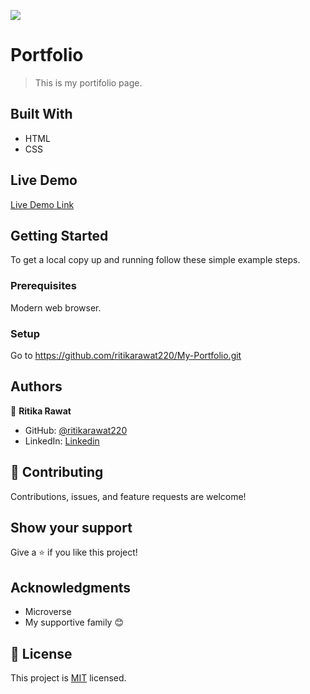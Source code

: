 ![](https://img.shields.io/badge/Microverse-blueviolet)

# Portfolio

> This is my portifolio page.


## Built With

- HTML
- CSS

## Live Demo

[Live Demo Link](https://github.com/ritikarawat220/My-Portfolio.git)


## Getting Started

To get a local copy up and running follow these simple example steps.

### Prerequisites

Modern web browser.

### Setup

Go to https://github.com/ritikarawat220/My-Portfolio.git

## Authors

👤 **Ritika Rawat**

- GitHub: [@ritikarawat220](https://github.com/ritikarawat220)
- LinkedIn: [Linkedin](www.linkedin.com/in/rawatritika)

## 🤝 Contributing

Contributions, issues, and feature requests are welcome!


## Show your support

Give a ⭐️ if you like this project!

## Acknowledgments

- Microverse
- My supportive family 😊


## 📝 License

This project is [MIT](./MIT.md) licensed.